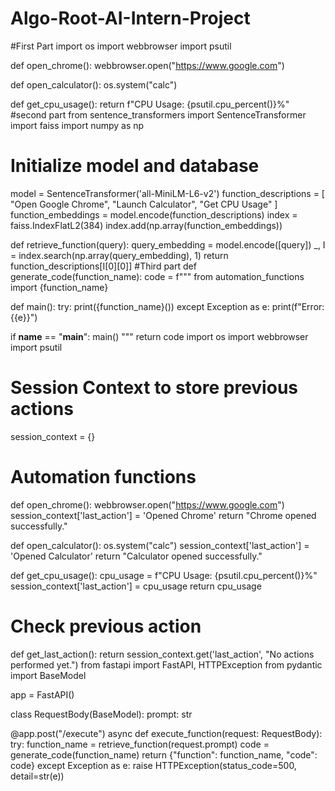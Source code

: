 # Algo-Root-AI-Intern-Project
#First Part
import os
import webbrowser
import psutil

def open_chrome():
    webbrowser.open("https://www.google.com")

def open_calculator():
    os.system("calc")

def get_cpu_usage():
    return f"CPU Usage: {psutil.cpu_percent()}%"
#second part
from sentence_transformers import SentenceTransformer
import faiss
import numpy as np

# Initialize model and database
model = SentenceTransformer('all-MiniLM-L6-v2')
function_descriptions = [
    "Open Google Chrome",
    "Launch Calculator",
    "Get CPU Usage"
]
function_embeddings = model.encode(function_descriptions)
index = faiss.IndexFlatL2(384)
index.add(np.array(function_embeddings))

def retrieve_function(query):
    query_embedding = model.encode([query])
    _, I = index.search(np.array(query_embedding), 1)
    return function_descriptions[I[0][0]]
#Third part
def generate_code(function_name):
    code = f"""
from automation_functions import {function_name}

def main():
    try:
        print({function_name}())
    except Exception as e:
        print(f"Error: {{e}}")

if __name__ == "__main__":
    main()
"""
    return code
import os
import webbrowser
import psutil

# Session Context to store previous actions
session_context = {}

# Automation functions
def open_chrome():
    webbrowser.open("https://www.google.com")
    session_context['last_action'] = 'Opened Chrome'
    return "Chrome opened successfully."

def open_calculator():
    os.system("calc")
    session_context['last_action'] = 'Opened Calculator'
    return "Calculator opened successfully."

def get_cpu_usage():
    cpu_usage = f"CPU Usage: {psutil.cpu_percent()}%"
    session_context['last_action'] = cpu_usage
    return cpu_usage

# Check previous action
def get_last_action():
    return session_context.get('last_action', "No actions performed yet.")
from fastapi import FastAPI, HTTPException
from pydantic import BaseModel

app = FastAPI()

class RequestBody(BaseModel):
    prompt: str

@app.post("/execute")
async def execute_function(request: RequestBody):
    try:
        function_name = retrieve_function(request.prompt)
        code = generate_code(function_name)
        return {"function": function_name, "code": code}
    except Exception as e:
        raise HTTPException(status_code=500, detail=str(e))
